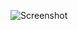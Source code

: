 ![Screenshot](https://raw.githubusercontent.com/Cryakl/Ultimate-RAT-Collection/refs/heads/main/Amitis/Amitis%201.4.3b/Screenshot.png)
